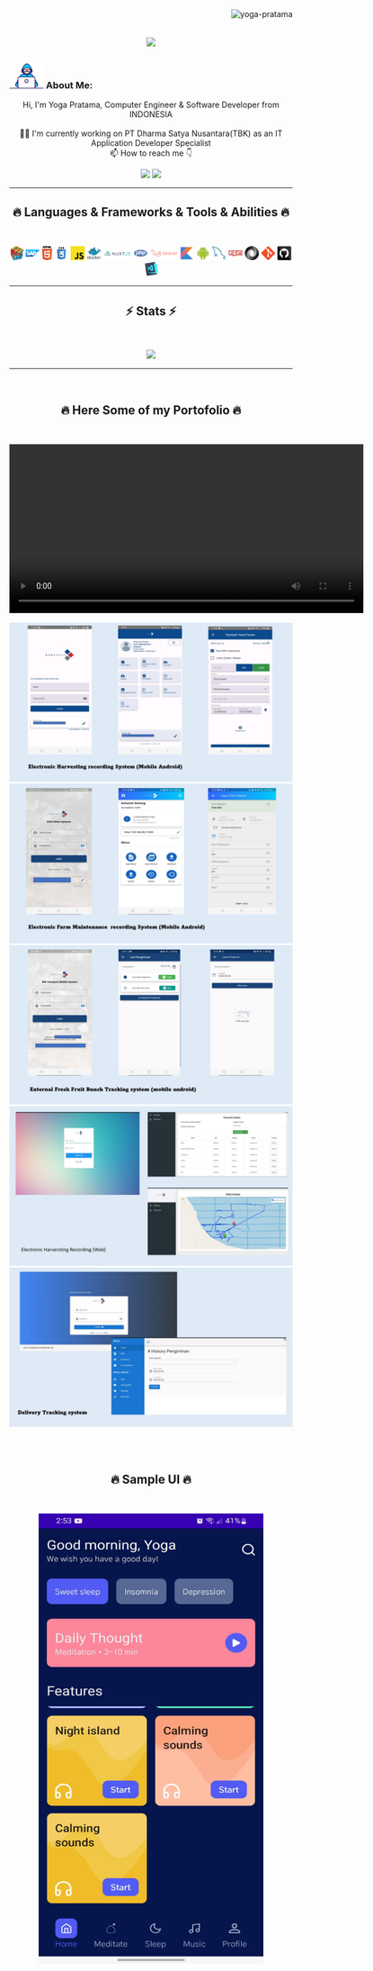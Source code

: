 <img align="right" src="https://visitor-badge.laobi.icu/badge?page_id=yoga-pratama/GithubProfile" alt="yoga-pratama">    
<!-- [![Typing SVG](https://readme-typing-svg.herokuapp.com?center=true&lines=This+is+Yoga Pratama;Nice+to+meet+you+%F0%9F%91%8B)](https://git.io/typing-svg)       -->

<h1 align="center">
  <a href="https://git.io/typing-svg">
    <img src="https://readme-typing-svg.herokuapp.com/?lines=This+is+YOGA+PRATAMA;Nice+to+meet+you+%F0%9F%91%8B&center=true&size=30">
  </a>
</h1>
   
###  <img src="/images/Developer.gif" alt="developer gif"  height="45px">  About Me:
<p align="center">
  Hi, I'm Yoga Pratama, Computer Engineer & Software Developer from INDONESIA  
  <br>
  <br>
  👨‍🎓 I'm currently working on PT Dharma Satya Nusantara(TBK) as an IT Application Developer Specialist
  <br>
  📫 How to reach me 👇
</p>
<p align="center"> <a href="https://www.linkedin.com/in/yoga-pratama-05805792/"><img src="https://img.shields.io/badge/linkedin-%230077B5.svg?&style=for-the-badge&logo=linkedin&logoColor=white" height=23></a> <a href="mailto:yogamadness@gmail.com"><img src="https://img.shields.io/badge/Gmail-D14836?style=for-the-badge&logo=gmail&logoColor=white" height=23></a>
</p>
<hr>
<h2 align="center">🔥 Languages & Frameworks & Tools & Abilities 🔥</h2><br>
<p align="center">
  <img title="Problem Solving" height="25" src="images/problemSolving.png">
  <img title="SAP" height="25" src="images/sap_icon.png">
  <img title="HTML5" height="25" src="images/html5.svg">
  <img title="CSS" height="25" src="images/css.svg">
  <img title="Javascript" height="25" src="images/javascript.svg">
  <img title="Docker" height="25" src="images/docker_icon.png">
  <img title="NuxtJs" height="25" src="images/nuxtjs_icon.png">
  <img title="Php" height="25" src="images/php.svg">
  <img title="Laravel" height="25" src="images/laravel_icon.png">
  <img title="Kotlin" height="25" src="images/kotlin_icon.png">
  <img title="Android" height="25" src="images/android.svg">
  <img title="Mysql" height="25" src="images/mysql.svg">
  <img title="npm" height="25" src="images/npm.svg">
  <img title="JSON" height="25" src="images/json.svg">
  <img title="Git" height="25" src="images/git-original.svg">
  <img title="GitHub" height="25" src="images/github.svg">
  <img title="Visual Studio Code" height="25" src="images/vscode.png">
</p>
<hr>

<h2 align="center">⚡ Stats ⚡</h2>
<br>



<p align="center">
<a href="https://github.com/yoga-pratama/">
      <img width=325  src="https://github-readme-stats.vercel.app/api/top-langs/?username=yoga-pratama&hide=c%23,kotlin,java,laravel,&title_color=61dafb&text_color=ffffff&icon_color=61dafb&bg_color=20232a&langs_count=8&layout=compact&border_color=61dafb&hide_border=true" />
 </a>
</p>

<hr>
<br>
<h2 align="center">🔥 Here Some of my Portofolio 🔥</h2><br>

<p align="center">
    <video width="630" height="300" src="https://github.com/yoga-pratama/yoga-pratama.github.io/assets/7127387/b5f35905-197e-4891-b371-0d75a2d49a8b"></video>
</p>

<p align="center">
    <img title="slide1" src="images/Slide1.jpg"/>
    <img title="slide2" src="images/Slide2.jpg"/>
    <img title="slide3" src="images/Slide3.jpg"/>
    <img title="slide4" src="images/Slide4.jpg"/>
    <img title="slide5" src="images/Slide5.jpg"/>
</p>
<br>
<br>
<h2 align="center">🔥 Sample UI 🔥</h2><br>
<p align="center">
   <img title="sample ui" src="images/sample-ui.jpg" width="400" height="800"/>
</p>


